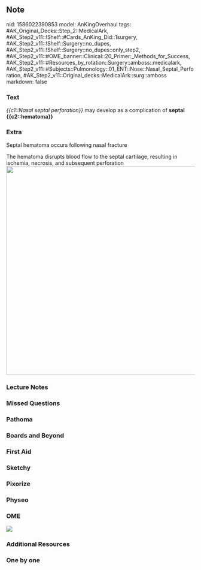 ## Note
nid: 1586022390853
model: AnKingOverhaul
tags: #AK_Original_Decks::Step_2::MedicalArk, #AK_Step2_v11::!Shelf::#Cards_AnKing_Did::1surgery, #AK_Step2_v11::!Shelf::Surgery::no_dupes, #AK_Step2_v11::!Shelf::Surgery::no_dupes::only_step2, #AK_Step2_v11::#OME_banner::Clinical::20_Primer:_Methods_for_Success, #AK_Step2_v11::#Resources_by_rotation::Surgery::amboss::medicalark, #AK_Step2_v11::#Subjects::Pulmonology::01_ENT::Nose::Nasal_Septal_Perforation, #AK_Step2_v11::Original_decks::MedicalArk::surg::amboss
markdown: false

### Text
<i>{{c1::Nasal septal perforation}}</i> may develop as a
complication of <b>septal {{c2::hematoma}}</b>

### Extra
Septal hematoma occurs following nasal fracture
<div>
  The hematoma disrupts blood flow to the septal cartilage,
  resulting in ischemia, necrosis, and subsequent perforation
</div>
<div><img src="big_5081d92dab09a.jpg" style="width: 557px;"></div>

### Lecture Notes


### Missed Questions


### Pathoma


### Boards and Beyond


### First Aid


### Sketchy


### Pixorize


### Physeo


### OME
<div class="ome-widget">
  <a href="https://onlinemeded.org/spa/surgery?ref=anki"><img src=
  "_OME_AnkiFlashcards_Topic_3.png"></a>
</div>

### Additional Resources


### One by one

